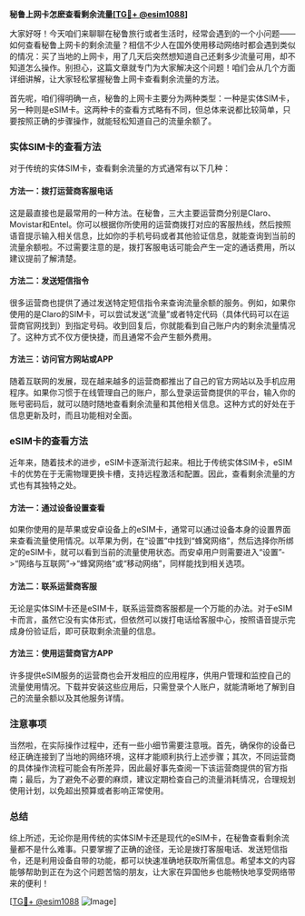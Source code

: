 **秘鲁上网卡怎麽查看剩余流量[[TG💪+ @esim1088](https://t.me/s/esim1088)]**

大家好呀！今天咱们来聊聊在秘鲁旅行或者生活时，经常会遇到的一个小问题——如何查看秘鲁上网卡的剩余流量？相信不少人在国外使用移动网络时都会遇到类似的情况：买了当地的上网卡，用了几天后突然想知道自己还剩多少流量可用，却不知道怎么操作。别担心，这篇文章就专门为大家解决这个问题！咱们会从几个方面详细讲解，让大家轻松掌握秘鲁上网卡查看剩余流量的方法。

首先呢，咱们得明确一点，秘鲁的上网卡主要分为两种类型：一种是实体SIM卡，另一种则是eSIM卡。这两种卡的查看方式略有不同，但总体来说都比较简单，只要按照正确的步骤操作，就能轻松知道自己的流量余额了。

### 实体SIM卡的查看方法

对于传统的实体SIM卡，查看剩余流量的方式通常有以下几种：

#### 方法一：拨打运营商客服电话
这是最直接也是最常用的一种方法。在秘鲁，三大主要运营商分别是Claro、Movistar和Entel。你可以根据你所使用的运营商拨打对应的客服热线，然后按照语音提示输入相关信息，比如你的手机号码或者其他验证信息，就能查询到当前的流量余额啦。不过需要注意的是，拨打客服电话可能会产生一定的通话费用，所以建议提前了解清楚。

#### 方法二：发送短信指令
很多运营商也提供了通过发送特定短信指令来查询流量余额的服务。例如，如果你使用的是Claro的SIM卡，可以尝试发送“流量”或者特定代码（具体代码可以在运营商官网找到）到指定号码。收到回复后，你就能看到自己账户内的剩余流量情况了。这种方式不仅方便快捷，而且通常不会产生额外费用。

#### 方法三：访问官方网站或APP
随着互联网的发展，现在越来越多的运营商都推出了自己的官方网站以及手机应用程序。如果你习惯于在线管理自己的账户，那么登录运营商提供的平台，输入你的账号密码后，就可以随时随地查看剩余流量和其他相关信息。这种方式的好处在于信息更新及时，而且功能相对全面。

### eSIM卡的查看方法

近年来，随着技术的进步，eSIM卡逐渐流行起来。相比于传统实体SIM卡，eSIM卡的优势在于无需物理更换卡槽，支持远程激活和配置。因此，查看剩余流量的方式也有其独特之处。

#### 方法一：通过设备设置查看
如果你使用的是苹果或安卓设备上的eSIM卡，通常可以通过设备本身的设置界面来查看流量使用情况。以苹果为例，在“设置”中找到“蜂窝网络”，然后选择你所绑定的eSIM卡，就可以看到当前的流量使用状态。而安卓用户则需要进入“设置”->“网络与互联网”->“蜂窝网络”或“移动网络”，同样能找到相关选项。

#### 方法二：联系运营商客服
无论是实体SIM卡还是eSIM卡，联系运营商客服都是一个万能的办法。对于eSIM卡而言，虽然它没有实体形式，但依然可以拨打电话给客服中心，按照语音提示完成身份验证后，即可获取剩余流量的信息。

#### 方法三：使用运营商官方APP
许多提供eSIM服务的运营商也会开发相应的应用程序，供用户管理和监控自己的流量使用情况。下载并安装这些应用后，只需登录个人账户，就能清晰地了解到自己的流量余额以及其他服务详情。

### 注意事项

当然啦，在实际操作过程中，还有一些小细节需要注意哦。首先，确保你的设备已经正确连接到了当地的网络环境，这样才能顺利执行上述步骤；其次，不同运营商的具体操作流程可能会有所差异，因此最好事先查阅一下该运营商提供的官方指南；最后，为了避免不必要的麻烦，建议定期检查自己的流量消耗情况，合理规划使用计划，以免超出预算或者影响正常使用。

### 总结

综上所述，无论你是用传统的实体SIM卡还是现代的eSIM卡，在秘鲁查看剩余流量都不是什么难事。只要掌握了正确的途径，无论是拨打客服电话、发送短信指令，还是利用设备自带的功能，都可以快速准确地获取所需信息。希望本文的内容能够帮助到正在为这个问题苦恼的朋友，让大家在异国他乡也能畅快地享受网络带来的便利！

[[TG💪+ @esim1088](https://t.me/s/esim1088) ![Image](https://i.postimg.cc/4NQfJmqS/Snipaste-2025-05-13-00-14-12.png)]